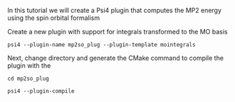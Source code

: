 In this tutorial we will create a Psi4 plugin that computes the MP2 energy using the spin orbital formalism

Create a new plugin with support for integrals transformed to the MO basis

```
psi4 --plugin-name mp2so_plug --plugin-template mointegrals
```

Next, change directory and generate the CMake command to compile the plugin with the 

```
cd mp2so_plug
```

```
psi4 --plugin-compile
```

